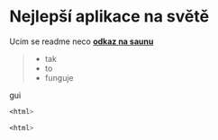 # Nejlepší aplikace na světě

Ucim se readme
neco
[**odkaz na saunu**](https://www.saunaklubslany.cz)  

>- tak  
> - to   
> - funguje
>
gui  

```css color: red;
<html>

<html>
```
